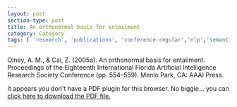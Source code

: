 ```yaml
---
layout: post
section-type: post
title: An orthonormal basis for entailment
category: Category
tags: [ 'research', 'publications', 'conference-regular','nlp','semantics' ]
---
```

Olney, A. M., & Cai, Z. (2005a). An orthonormal basis for entailment. Proceedings of the Eighteenth International Florida Artificial Intelligence Research Society Conference (pp. 554–559). Menlo Park, CA: AAAI Press. 

<object data="https://umdrive.memphis.edu/aolney/public/publications/olney_aaai05.pdf" type="application/pdf" width="100%" height="600px">
 
  <p>It appears you don't have a PDF plugin for this browser.
  No biggie... you can <a href="https://umdrive.memphis.edu/aolney/public/publications/olney_aaai05.pdf">click here to
  download the PDF file.</a></p>
  
</object>
